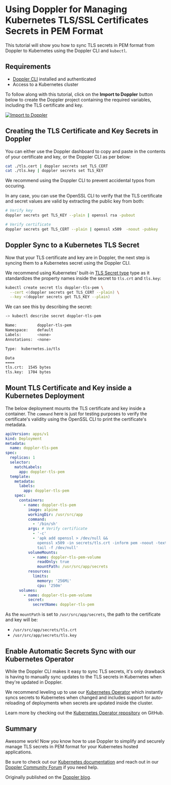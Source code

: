 # Using Doppler for Managing Kubernetes TLS/SSL Certificates Secrets in PEM Format

This tutorial will show you how to sync TLS secrets in PEM format from Doppler to Kubernetes using the Doppler CLI and `kubectl`.

## Requirements

- [Doppler CLI](https://docs.doppler.com/docs/cli) installed and authenticated
- Access to a Kubernetes cluster

To follow along with this tutorial, click on the **Import to Doppler** button below to create the Doppler project containing the required variables, including the TLS certificate and key.

[![Import to Doppler](https://raw.githubusercontent.com/DopplerUniversity/app-config-templates/main/doppler-button.svg)](https://dashboard.doppler.com/workplace/template/import?template=https://github.com/DopplerUniversity/kubernetes-examples/blob/master/tls-pem/doppler-template.yaml')

## Creating the TLS Certificate and Key Secrets in Doppler

You can either use the Doppler dashboard to copy and paste in the contents of your certificate and key, or the Doppler CLI as per below:

```sh
cat ./tls.cert | doppler secrets set TLS_CERT
cat ./tls.key | doppler secrets set TLS_KEY
```

We recommend using the Doppler CLI to prevent accidental typos from occuring.

In any case, you can use the OpenSSL CLI to verify that the TLS certificate and secret values are valid by extracting the public key from both:

```sh
# Verify key
doppler secrets get TLS_KEY --plain | openssl rsa -pubout

# Verify certificate
doppler secrets get TLS_CERT --plain | openssl x509  -noout -pubkey
```

## Doppler Sync to a Kubernetes TLS Secret

Now that your TLS certificate and key are in Doppler, the next step is syncing them to a Kubernetes secret using the Doppler CLI.

We recommend using Kubernetes' built-in [TLS Secret type](https://kubernetes.io/docs/concepts/configuration/secret/#tls-secrets) type as it standardizes the property names inside the secret to `tls.crt` and `tls.key`:

```sh
kubectl create secret tls doppler-tls-pem \
  --cert <(doppler secrets get TLS_CERT --plain) \
  --key <(doppler secrets get TLS_KEY --plain)
```
We can see this by describing the secret:

```sh
-> kubectl describe secret doppler-tls-pem

Name:         doppler-tls-pem
Namespace:    default
Labels:       <none>
Annotations:  <none>

Type:  kubernetes.io/tls

Data
====
tls.crt:  1545 bytes
tls.key:  1704 bytes
```

## Mount TLS Certificate and Key inside a Kubernetes Deployment

The below deployment mounts the TLS certificate and key inside a container. The `command` here is just for testing purposes to verify the certificate's validity using the OpenSSL CLI to print the certificate's metadata.

```yaml
apiVersion: apps/v1
kind: Deployment
metadata:
  name: doppler-tls-pem
spec:
  replicas: 1
  selector:
    matchLabels:
      app: doppler-tls-pem
  template:
    metadata:
      labels:
        app: doppler-tls-pem
    spec:
      containers:
        - name: doppler-tls-pem
          image: alpine
          workingDir: /usr/src/app
          command:
            - '/bin/sh'
          args: # Verify certificate
            - '-c'
            - 'apk add openssl > /dev/null && 
              openssl x509 -in secrets/tls.crt -inform pem -noout -text &&
              tail -f /dev/null'
          volumeMounts:
            - name: doppler-tls-pem-volume
              readOnly: true
              mountPath: /usr/src/app/secrets
          resources:
            limits:
              memory: '256Mi'
              cpu: '250m'
      volumes:
        - name: doppler-tls-pem-volume
          secret:
            secretName: doppler-tls-pem
```

As the `mountPath` is set to `/usr/src/app/secrets`, the path to the certificate and key will be:

- `/usr/src/app/secrets/tls.crt`
- `/usr/src/app/secrets/tls.key`


## Enable Automatic Secrets Sync with our Kubernetes Operator

While the Doppler CLI makes it easy to sync TLS secrets, it's only drawback is having to manually sync updates to the TLS secrets in Kubernetes when they're updated in Doppler.

We recommend leveling up to use our [Kubernetes Operator](https://docs.doppler.com/docs/kubernetes-operator) which instantly syncs secrets to Kubernetes when changed and includes support for auto-reloading of deployments when secrets are updated inside the cluster.

Learn more by checking out the [Kubernetes Operator repository](https://github.com/DopplerHQ/kubernetes-operator) on GitHub.

## Summary

Awesome work! Now you know how to use Doppler to simplify and securely manage TLS secrets in PEM format for your Kubernetes hosted applications.

Be sure to check out our [Kubernetes documentation](https://docs.doppler.com/docs/kubernetes) and reach out in our [Doppler Community Forum](https://community.doppler.com/) if you need help.

Originally published on the <a href="https://www.doppler.com/blog/kubernetes-tls-pem-certificates" rel="canonical">Doppler blog</a>.
